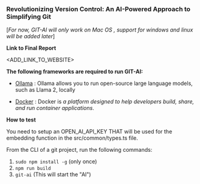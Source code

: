 ### Revolutionizing Version Control: An AI-Powered Approach to Simplifying Git ###

[*For now, GIT-AI will only work on Mac OS , support for windows and linux will be added later*]

**Link to Final Report**

<ADD_LINK_TO_WEBSITE>

**The following frameworks are required to run GIT-AI:**

- [Ollama](https://ollama.com/download) : Ollama allows you to run open-source large language models, such as Llama 2, locally

- [Docker](https://www.docker.com/products/docker-desktop/) : Docker is *a platform designed to help developers build, share, and run container applications*.

  

**How to test**

You need to setup an OPEN_AI_API_KEY THAT will be used for the embedding function in the src/common/types.ts file.

From the CLI of a git project, run the following commands:

1. `sudo npm install -g`  (only once)
2. `npm run build`
3. `git-ai`  (This will start the "AI")



